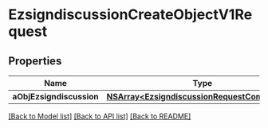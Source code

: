# EzsigndiscussionCreateObjectV1Request

## Properties
Name | Type | Description | Notes
------------ | ------------- | ------------- | -------------
**aObjEzsigndiscussion** | [**NSArray&lt;EzsigndiscussionRequestCompound&gt;***](EzsigndiscussionRequestCompound.md) |  | 

[[Back to Model list]](../README.md#documentation-for-models) [[Back to API list]](../README.md#documentation-for-api-endpoints) [[Back to README]](../README.md)


